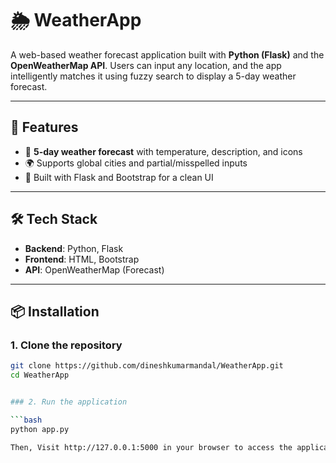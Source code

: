 # 🌦️ WeatherApp

A web-based weather forecast application built with **Python (Flask)** and the **OpenWeatherMap API**. Users can input any location, and the app intelligently matches it using fuzzy search to display a 5-day weather forecast.

---

## 🚀 Features

- 📅 **5-day weather forecast** with temperature, description, and icons
- 🌍 Supports global cities and partial/misspelled inputs
- 🧠 Built with Flask and Bootstrap for a clean UI

---

## 🛠️ Tech Stack

- **Backend**: Python, Flask
- **Frontend**: HTML, Bootstrap
- **API**: OpenWeatherMap (Forecast)

---

## 📦 Installation

### 1. Clone the repository

```bash
git clone https://github.com/dineshkumarmandal/WeatherApp.git
cd WeatherApp


### 2. Run the application

```bash
python app.py

Then, Visit http://127.0.0.1:5000 in your browser to access the application.

